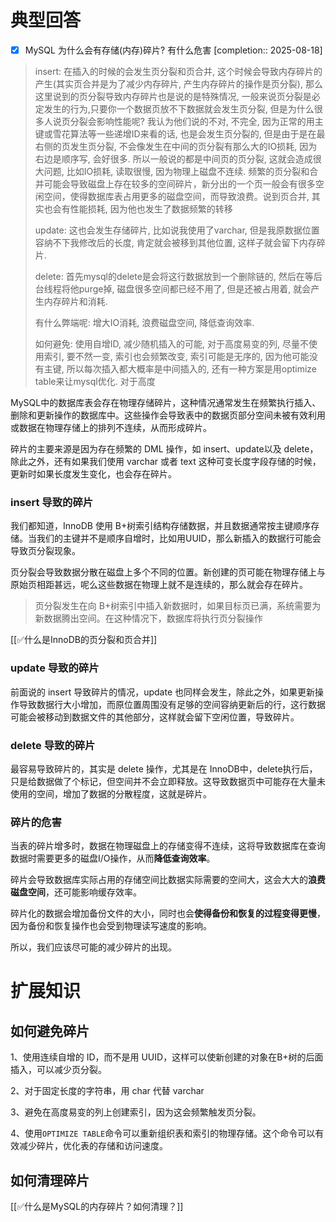 # 典型回答

- [x] MySQL 为什么会有存储(内存)碎片? 有什么危害  [completion:: 2025-08-18]

> insert: 在插入的时候的会发生页分裂和页合并, 这个时候会导致内存碎片的产生(其实页合并是为了减少内存碎片, 产生内存碎片的操作是页分裂), 那么这里说到的页分裂导致内存碎片也是说的是特殊情况, 一般来说页分裂是必定发生的行为,只要你一个数据页放不下数据就会发生页分裂, 但是为什么很多人说页分裂会影响性能呢? 我认为他们说的不对, 不完全, 因为正常的用主键或雪花算法等一些递增ID来看的话, 也是会发生页分裂的, 但是由于是在最右侧的页发生页分裂, 不会像发生在中间的页分裂有那么大的IO损耗, 因为右边是顺序写, 会好很多. 所以一般说的都是中间页的页分裂, 这就会造成很大问题, 比如IO损耗, 读取很慢, 因为物理上磁盘不连续. 频繁的页分裂和合并可能会导致磁盘上存在较多的空间碎片，新分出的一个页一般会有很多空闲空间，使得数据库表占用更多的磁盘空间，而导致浪费。说到页合并, 其实也会有性能损耗, 因为他也发生了数据频繁的转移
> 
> update: 这也会发生存储碎片, 比如说我使用了varchar, 但是我原数据位置容纳不下我修改后的长度, 肯定就会被移到其他位置, 这样子就会留下内存碎片.
> 
> delete: 首先mysql的delete是会将这行数据放到一个删除链的, 然后在等后台线程将他purge掉, 磁盘很多空间都已经不用了, 但是还被占用着, 就会产生内存碎片和消耗.
> 
> 有什么弊端呢: 增大IO消耗, 浪费磁盘空间, 降低查询效率.
> 
> 如何避免: 使用自增ID, 减少随机插入的可能, 对于高度易变的列, 尽量不使用索引, 要不然一变, 索引也会频繁改变, 索引可能是无序的, 因为他可能没有主键, 所以每次插入都大概率是中间插入的, 还有一种方案是用optimize table来让mysql优化. 对于高度

MySQL中的数据库表会存在物理存储碎片，这种情况通常发生在频繁执行插入、删除和更新操作的数据库中。这些操作会导致表中的数据页部分空间未被有效利用或数据在物理存储上的排列不连续，从而形成碎片。



碎片的主要来源是因为存在频繁的 DML 操作，如 insert、update以及 delete，除此之外，还有如果我们使用 varchar 或者 text 这种可变长度字段存储的时候，更新时如果长度发生变化，也会存在碎片。



### insert 导致的碎片


我们都知道，InnoDB 使用 B+树索引结构存储数据，并且数据通常按主键顺序存储。当我们的主键并不是顺序自增时，比如用UUID，那么新插入的数据行可能会导致页分裂现象。



页分裂会导致数据分散在磁盘上多个不同的位置。新创建的页可能在物理存储上与原始页相距甚远，呢么这些数据在物理上就不是连续的，那么就会存在碎片。



> 页分裂发生在向 B+树索引中插入新数据时，如果目标页已满，系统需要为新数据腾出空间。在这种情况下，数据库将执行页分裂操作
>



[[✅什么是InnoDB的页分裂和页合并]]



### update 导致的碎片


前面说的 insert 导致碎片的情况，update 也同样会发生，除此之外，如果更新操作导致数据行大小增加，而原位置周围没有足够的空间容纳更新后的行，这行数据可能会被移动到数据文件的其他部分，这样就会留下空闲位置，导致碎片。



### delete 导致的碎片


最容易导致碎片的，其实是 delete 操作，尤其是在 InnoDB中，delete执行后，只是给数据做了个标记，但空间并不会立即释放。这导致数据页中可能存在大量未使用的空间，增加了数据的分散程度，这就是碎片。



### 碎片的危害


当表的碎片增多时，数据在物理磁盘上的存储变得不连续，这将导致数据库在查询数据时需要更多的磁盘I/O操作，从而**降低查询效率**。



碎片会导致数据库实际占用的存储空间比数据实际需要的空间大，这会大大的**浪费磁盘空间**，还可能影响缓存效率。



碎片化的数据会增加备份文件的大小，同时也会**使得备份和恢复的过程变得更慢**，因为备份和恢复操作也会受到物理读写速度的影响。



所以，我们应该尽可能的减少碎片的出现。



# 扩展知识


## 如何避免碎片


1、使用连续自增的 ID，而不是用 UUID，这样可以使新创建的对象在B+树的后面插入，可以减少页分裂。

2、对于固定长度的字符串，用 char 代替 varchar

3、避免在高度易变的列上创建索引，因为这会频繁触发页分裂。

4、使用`OPTIMIZE TABLE`命令可以重新组织表和索引的物理存储。这个命令可以有效减少碎片，优化表的存储和访问速度。



## 如何清理碎片


[[✅什么是MySQL的内存碎片？如何清理？]]

